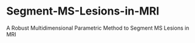 # Segment-MS-Lesions-in-MRI
A Robust Multidimensional Parametric​  Method to Segment MS Lesions in MRI
